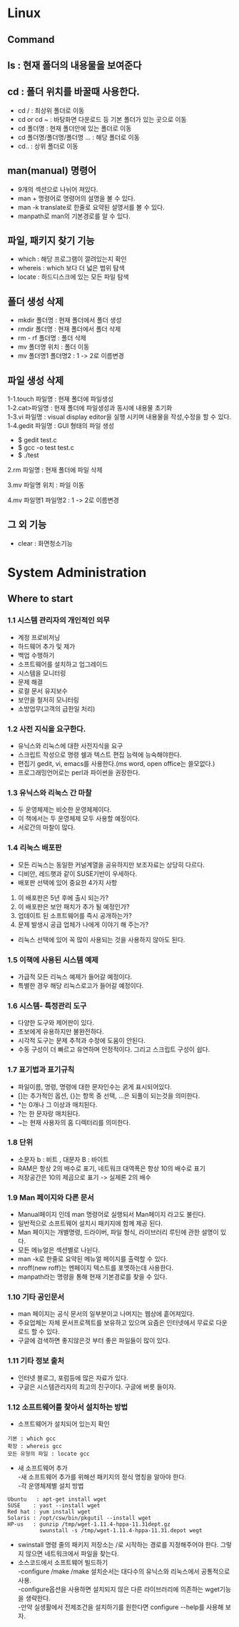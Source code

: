 Linux
=====

Command
-------

## ls : 현재 폴더의 내용물을 보여준다

## cd : 폴더 위치를 바꿀때 사용한다.

- cd / : 최상위 폴더로 이동
- cd  or cd ~  : 바탕화면 다운로드 등 기본 폴더가 있는 곳으로 이동
- cd 폴더명 : 현재 폴더안에 있는 폴더로 이동
- cd 폴더명/폴더명/폴더명 ... : 해당 폴더로 이동
- cd..   : 상위 폴더로 이동

## man(manual) 명령어
- 9개의 섹션으로 나뉘어 져있다.
- man + 명령어로 명령어의 설명을 볼 수 있다.
- man -k translate로 한줄로 요약된 설명서를 볼 수 있다.
- manpath로 man의 기본경로를 알 수 있다.

## 파일, 패키지 찾기 기능
- which : 해당 프로그램이 깔려있는지 확인
- whereis : which 보다 더 넓은 범위 탐색
- locate : 하드디스크에 있는 모든 파일 탐색

## 폴더 생성 삭제

- mkdir 폴더명  : 현재 폴더에서 폴더 생성
- rmdir 폴더명  : 현재 폴더에서 폴더 삭제        
- rm - rf 폴더명 : 폴더 삭제
- mv 폴더명 위치 : 폴더 이동
- mv 폴더명1 폴더명2 :  1 -> 2로 이름변경

## 파일 생성 삭제

1-1.touch 파일명 : 현재 폴더에 파일생성     
1-2.cat>파일명   : 현재 폴더에 파일생성과 동시에 내용물 초기화        
1-3.vi 파일명    : visual display editor을 실행 시키며 내용물을 작성,수정을 할 수 있다.       
1-4.gedit 파일명 : GUI 형태의 파일 생성       

- $ gedit test.c       
- $ gcc -o test test.c     
- $ ./test     

2.rm 파일명 : 현재 폴더에 파일 삭제

3.mv 파일명 위치 : 파일 이동

4.mv 파일명1 파일명2 : 1 -> 2로 이름변경

## 그 외 기능
- clear : 화면청소기능



# System Administration 

## Where to start

### 1.1 시스템 관리자의 개인적인 의무
- 계정 프로비저닝
- 하드웨어 추가 및 제가
- 백업 수행하기
- 소프트웨어를 설치하고 업그레이드
- 시스템을 모니터링
- 문제 해결
- 로컬 문서 유지보수
- 보안을 철저히 모니터링
- 소방업무(고객의 급한일 처리)

### 1.2 사전 지식을 요구한다.
- 유닉스와 리눅스에 대한 사전지식을 요구
- 스크립트 작성으로 명령 쉘과 텍스트 편집 능력에 능숙해야한다.
- 편집기 gedit, vi, emacs를 사용한다.(ms word, open office는 쓸모없다.)
- 프로그래밍언어로는 perl과 파이썬을 권장한다.

### 1.3 유닉스와 리눅스 간 마찰
- 두 운영체제는 비슷한 운영체제이다.
- 이 책에서는 두 운영체제 모두 사용할 예정이다.
- 서로간의 마찰이 많다.

### 1.4 리눅스 배포판
- 모든 리눅스는 동일한 커널계열을 공유하지만 보조자료는 상당히 다르다.
- 디비안, 레드햇과 같이 SUSE기반이 우세하다.
- 배포판 선택에 있어 중요한 4가지 사항
1. 이 배포판은 5년 후에 출시 되는가?
2. 이 배포판은 보안 패치가 추가 될 예정인가?
3. 업데이트 된 소프트웨어를 즉시 공개하는가?
4. 문제 발생시 공급 업체가 나에게 이야기 해 주는가?

- 리눅스 선택에 있어 꼭 많이 사용되는 것을 사용하지 않아도 된다.

### 1.5 이책에 사용된 시스템 예제
- 가급적 모든 리눅스 예제가 들어갈 예정이다.
- 특별한 경우 해당 리눅스로고가 들어갈 예정이다.

### 1.6 시스템- 특정관리 도구
- 다양한 도구와 제어판이 있다.
- 초보에게 유용하지만 불완전하다.
- 시각적 도구는 문제 추적과 수정에 도움이 안된다.
- 수동 구성이 더 빠르고 유연하며 안정적이다. 그리고 스크립트 구성이 쉽다.

### 1.7 표기법과 표기규칙
- 파일이름, 명령, 명령에 대한 문자인수는 굵게 표시되어있다.
- []는 추가적인 옵션, {}는 항목 중 선택, ...은 되풀이 되는것을 의미한다.
- *는 0개나 그 이상과 매치된다.
- ?는 한 문자랑 매치된다.
- ~는 현재 사용자의 홈 디렉터리를 의미한다.

### 1.8 단위
- 소문자 b : 비트 , 대문자 B : 바이트
- RAM은 항상 2의 배수로 표기, 네트워크 대역폭은 항상 10의 배수로 표기
- 저장공간은 10의 제곱으로 표기 -> 실제론 2의 배수

### 1.9 Man 페이지와 다른 문서
- Manual페이지 인데 man 명령어로 실행되서 Man페이지 라고도 불린다.
- 일반적으로 소프트웨어 설치시 패키지에 함께 제공 된다.
- Man 페이지는 개별명령, 드라이버, 파일 형식, 라이브러리 루틴에 관한 설명이 있다.
- 모든 메뉴얼은 섹션별로 나뉜다.
- man -k로 한줄로 요약된 메뉴얼 페이지를 출력할 수 있다.
- nroff(new roff)는 멘페이지 텍스트를 포멧하는데 사용한다.
- manpath라는 명령을 통해 현재 기본경로를 찾을 수 있다.

### 1.10 기타 공인문서
- man 페이지는 공식 문서의 일부분이고 나머지는 웹상에 흩어져있다.
- 주요업체는 자체 문서프로젝트를 보유하고 있으며 요즘은 인터넷에서 무료로 다운로드 할 수 있다.
- 구글에 검색하면 좋지않은것 부터 좋은 파일들이 많이 있다.

### 1.11 기타 정보 출처
- 인터넷 블로그, 포럼등에 많은 자료가 있다.
- 구글은 시스템관리자의 최고의 친구이다. 구글에 버릇 들이자.

### 1.12 소프트웨어를 찾아서 설치하는 방법
- 소프트웨어가 설치되어 있는지 확인
```
기본 : which gcc
확장 : whereis gcc
모든 유형의 파일 : locate gcc
```
- 새 소프트웨어 추가        
-새 소프트웨어 추가를 위해선 패키지의 정식 명칭을 알아야 한다.        
-각 운영체제별 설치 방법
```
Ubuntu   : apt-get install wget
SUSE    : yast --install wget
Red hat : yum install wget
Solaris : /opt/csw/bin/pkgutil --install wget
HP-us   : gunzip /tmp/wget-1.11.4-hppa-11.31dept.gz
          swunstall -s /tmp/wget-1.11.4-hppa-11.31.depot wegt
```
- swinstall 명령 줄의 패키지 저장소는 /로 시작하는 경로를 지정해주어야 한다. 그렇지 않으면 네트워크에서 파일을 찾는다.
- 소스코드에서 소프트웨어 빌드하기     
-configure /make /make 설치순서는 대다수의 유닉스와 리눅스에서 공통적으로 사용.      
-configure옵션을 사용하면 설치되지 않은 다른 라이브러리에 의존하는 wget기능을 생략한다.     
-만약 실생활에서 전제조건을 설치하기를 원한다면 configure --help를 사용해 보자.
